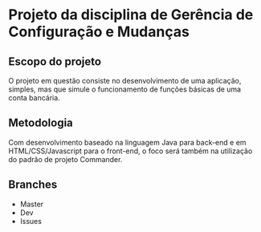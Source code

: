# Projeto da disciplina de Gerência de Configuração e Mudanças

## Escopo do projeto
O projeto em questão consiste no desenvolvimento de uma aplicação, simples, mas que simule o funcionamento de funções básicas de uma conta bancária.

## Metodologia
Com desenvolvimento baseado na linguagem Java para back-end e em HTML/CSS/Javascript para o front-end, o foco será também na utilização do padrão de projeto Commander.

## Branches
* Master
* Dev
* Issues
